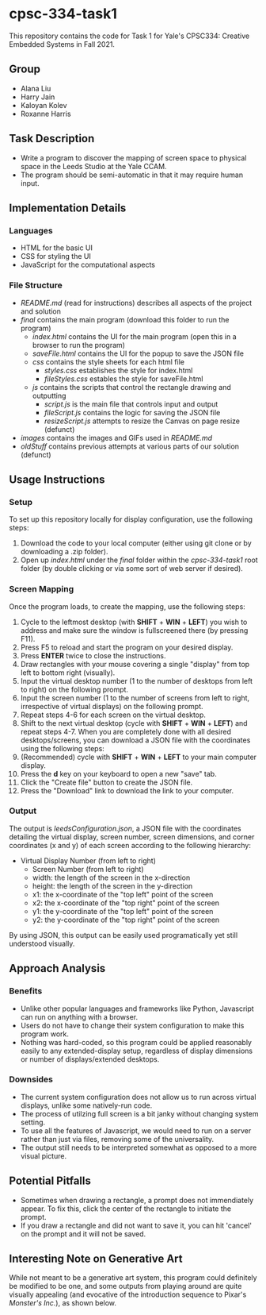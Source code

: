 # cpsc-334-task1
This repository contains the code for Task 1 for Yale's CPSC334: Creative Embedded Systems in Fall 2021.


## Group
- Alana Liu
- Harry Jain
- Kaloyan Kolev
- Roxanne Harris


## Task Description
- Write a program to discover the mapping of screen space to physical space in the Leeds Studio at the Yale CCAM.
- The program should be semi-automatic in that it may require human input.


## Implementation Details

### Languages
- HTML for the basic UI
- CSS for styling the UI
- JavaScript for the computational aspects

### File Structure
- *README.md* (read for instructions) describes all aspects of the project and solution
- *final* contains the main program (download this folder to run the program)
  - *index.html* contains the UI for the main program (open this in a browser to run the program)
  - *saveFile.html* contains the UI for the popup to save the JSON file
  - *css* contains the style sheets for each html file
    - *styles.css* establishes the style for index.html
    - *fileStyles.css* estables the style for saveFile.html
  - *js* contains the scripts that control the rectangle drawing and outputting
    - *script.js* is the main file that controls input and output
    - *fileScript.js* contains the logic for saving the JSON file
    - *resizeScript.js* attempts to resize the Canvas on page resize (defunct)
- *images* contains the images and GIFs used in *README.md*
- *oldStuff* contains previous attempts at various parts of our solution (defunct)


## Usage Instructions

### Setup
To set up this repository locally for display configuration, use the following steps:
  1. Download the code to your local computer (either using git clone or by downloading a .zip folder).
  2. Open up *index.html* under the *final* folder within the *cpsc-334-task1* root folder (by double clicking or via some sort of web server if desired).

### Screen Mapping
Once the program loads, to create the mapping, use the following steps:
  1. Cycle to the leftmost desktop (with **SHIFT** + **WIN** + **LEFT**) you wish to address and make sure the window is fullscreened there (by pressing F11).
  2. Press F5 to reload and start the program on your desired display.
  3. Press **ENTER** twice to close the instructions.
  4. Draw rectangles with your mouse covering a single "display" from top left to bottom right (visually).
  5. Input the virtual desktop number (1 to the number of desktops from left to right) on the following prompt.
  6. Input the screen number (1 to the number of screens from left to right, irrespective of virtual displays) on the following prompt.
  7. Repeat steps 4-6 for each screen on the virtual desktop.
  8. Shift to the next virtual desktop (cycle with **SHIFT** + **WIN** + **LEFT**) and repeat steps 4-7.
When you are completely done with all desired desktops/screens, you can download a JSON file with the coordinates using the following steps:
  1. (Recommended) cycle with **SHIFT** + **WIN** + **LEFT** to your main computer display.
  2. Press the **d** key on your keyboard to open a new "save" tab.
  3. Click the "Create file" button to create the JSON file.
  4. Press the "Download" link to download the link to your computer.

### Output
The output is *leedsConfiguration.json*, a JSON file with the coordinates detailing the virtual display, screen number, screen dimensions, and corner coordinates (x and y) of each screen according to the following hierarchy:
  - Virtual Display Number (from left to right)
    - Screen Number (from left to right)
    - width: the length of the screen in the x-direction
    - height: the length of the screen in the y-direction
    - x1: the x-coordinate of the "top left" point of the screen
    - x2: the x-coordinate of the "top right" point of the screen
    - y1: the y-coordinate of the "top left" point of the screen
    - y2: the y-coordinate of the "top right" point of the screen

By using JSON, this output can be easily used programatically yet still understood visually.


## Approach Analysis

### Benefits
- Unlike other popular languages and frameworks like Python, Javascript can run on anything with a browser.
- Users do not have to change their system configuration to make this program work.
- Nothing was hard-coded, so this program could be applied reasonably easily to any extended-display setup, regardless of display dimensions or number of displays/extended desktops.

### Downsides
- The current system configuration does not allow us to run across virtual displays, unlike some natively-run code.
- The process of utilzing full screen is a bit janky without changing system setting.
- To use all the features of Javascript, we would need to run on a server rather than just via files, removing some of the universality.
- The output still needs to be interpreted somewhat as opposed to a more visual picture.


## Potential Pitfalls
- Sometimes when drawing a rectangle, a prompt does not immendiately appear. To fix this, click the center of the rectangle to initiate the prompt.
- If you draw a rectangle and did not want to save it, you can hit 'cancel' on the prompt and it will not be saved.


## Interesting Note on Generative Art
While not meant to be a generative art system, this program could definitely be modified to be one, and some outputs from playing around are quite visually appealing (and evocative of the introduction sequence to Pixar's *Monster's Inc.*), as shown below.

